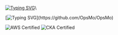 [![Typing SVG](https://readme-typing-svg.demolab.com?font=Fira+Code&size=21&pause=500&color=185570&vCenter=true&repeat=false&width=435&lines=Hi%2C+I%E2%80%99m+Mo+;Platform+DevOps++Engineer)](https://github.com/OpsMo/OpsMo)\

[![Typing SVG](https://readme-typing-svg.demolab.com?font=Fira+Code&size=14&pause=500&color=0B2734&repeat=false&width=435&lines=With+around+a+decade+of+experience+in+high-availability+infrastructure+and+workflow+automation%2C+I%E2%80%99ve+helped+businesses+optimize+their+operations+for+reliability+and+scalability.+Starting+with+scripting+and+systems+engineering%2C+I%E2%80%99ve+spent+the+last+seven+years+specializing+in+cloud+DevOps%2C+Kubernetes%2C+and+Infrastructure+as+Code+(IaC)%2C+transforming+infrastructures+through+automation+and+modern+cloud+technologies.)](https://github.com/OpsMo/OpsMo)



![AWS Certified](https://img.shields.io/badge/AWS-Certified-orange)
![CKA Certified](https://img.shields.io/badge/Kubernetes-CKA-blue)
<!--
**OpsMo/OpsMo** is a ✨ _special_ ✨ repository because its `README.md` (this file) appears on your GitHub profile.

Here are some ideas to get you started:

- 🔭 I’m currently working on ...
- 🌱 I’m currently learning ...
- 👯 I’m looking to collaborate on ...
- 🤔 I’m looking for help with ...
- 💬 Ask me about ...
- 📫 How to reach me: ...
- 😄 Pronouns: He/Him
- ⚡ Fun fact: ...
-->
